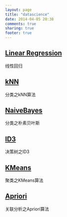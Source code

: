 ```yaml
---
layout: page
title: "datascience"
date: 2014-04-05 20:38
comments: true
sharing: true
footer: true
---
```


<article>
  <div class="well">

<h2><a href="https://github.com/JackyCode/Data_Science/tree/master/Linear_Regression">Linear Regression</a></h2>

<footer>
  线性回归
</footer>

</div>

</article>

<article>
  <div class="well">

<h2><a href="https://github.com/JackyCode/Data_Science/tree/master/kNN">kNN</a></h2>

<footer>
  分类之kNN算法
</footer>

</div>

</article>

<article>
  <div class="well">

<h2><a href="https://github.com/JackyCode/Data_Science/tree/master/NaiveBayes">NaiveBayes</a></h2>

<footer>
  分类之朴素贝叶斯
</footer>

</div>

</article>

<article>
  <div class="well">

<h2><a href="https://github.com/JackyCode/Data_Science/tree/master/Decision_Tree/ID3">ID3</a></h2>

<footer>
  决策树之ID3
</footer>

</div>

</article>

<article>
  <div class="well">

<h2><a href="https://github.com/JackyCode/Data_Science/tree/master/Decision_Tree/ID3">KMeans</a></h2>

<footer>
  聚类之KMeans算法
</footer>

</div>

</article>

<article>
  <div class="well">

<h2><a href="https://github.com/JackyCode/Data_Science/tree/master/Apriori">Apriori</a></h2>

<footer>
  关联分析之Apriori算法
</footer>

</div>

</article>
